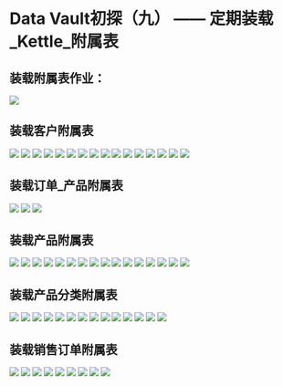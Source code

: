# Data Vault初探（九） —— 定期装载_Kettle_附属表
## 装载附属表作业：
![](assets/20151211173728326.png)
## 装载客户附属表
![](assets/20151211173750922.png)
![](assets/20151211173820526.png)
![](assets/20151211173839646.png)
![](assets/20151211173849868.png)
![](assets/20151211173859483.png)
![](assets/20151211173907793.png)
![](assets/20151211173915357.png)
![](assets/20151211173930137.png)
![](assets/20151211173939178.png)
![](assets/20151211173946976.png)
![](assets/20151211173954473.png)
![](assets/20151211174003628.png)
![](assets/20151211174013125.png)
![](assets/20151211174022198.png)
![](assets/20151211174030521.png)
![](assets/20151211174040584.png)
## 装载订单_产品附属表
![](assets/20151211174134688.png)
![](assets/20151211174155055.png)
![](assets/20151211174208297.png)
## 装载产品附属表
![](assets/20151211174247170.png)
![](assets/20151211174306184.png)
![](assets/20151211174315757.png)
![](assets/20151211174327639.png)
![](assets/20151211174335544.png)
![](assets/20151211174344701.png)
![](assets/20151211174352323.png)
![](assets/20151211174400560.png)
![](assets/20151211174416912.png)
![](assets/20151211174430014.png)
![](assets/20151211174439638.png)
![](assets/20151211174447936.png)
![](assets/20151211174457891.png)
![](assets/20151211174505986.png)
![](assets/20151211174514731.png)
![](assets/20151211174523524.png)
## 装载产品分类附属表
![](assets/20151211174609780.png)
![](assets/20151211174639959.png)
![](assets/20151211174649999.png)
![](assets/20151211174659352.png)
![](assets/20151211174709827.png)
![](assets/20151211174720418.png)
![](assets/20151211174730157.png)
![](assets/20151211174741834.png)
![](assets/20151211174756046.png)
![](assets/20151211174806488.png)
![](assets/20151211174818702.png)
![](assets/20151211174830076.png)
![](assets/20151211174840525.png)
![](assets/20151211174849787.png)
## 装载销售订单附属表
![](assets/20151211174933075.png)
![](assets/20151211174943961.png)
![](assets/20151211174955129.png)
![](assets/20151211175007214.png)
![](assets/20151211175017212.png)
![](assets/20151211175026260.png)
![](assets/20151211175035228.png)
![](assets/20151211175045119.png)
![](assets/20151211175054101.png)